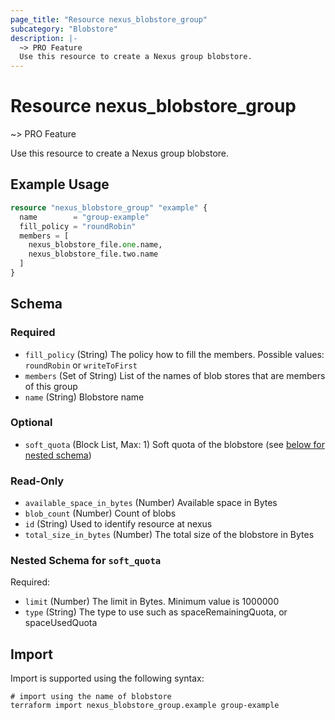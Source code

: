 ```yaml
---
page_title: "Resource nexus_blobstore_group"
subcategory: "Blobstore"
description: |-
  ~> PRO Feature
  Use this resource to create a Nexus group blobstore.
---
```

# Resource nexus_blobstore_group
~> PRO Feature

Use this resource to create a Nexus group blobstore.
## Example Usage
```terraform
resource "nexus_blobstore_group" "example" {
  name        = "group-example"
  fill_policy = "roundRobin"
  members = [
    nexus_blobstore_file.one.name,
    nexus_blobstore_file.two.name
  ]
}
```
<!-- schema generated by tfplugindocs -->
## Schema

### Required

- `fill_policy` (String) The policy how to fill the members. Possible values: `roundRobin` or `writeToFirst`
- `members` (Set of String) List of the names of blob stores that are members of this group
- `name` (String) Blobstore name

### Optional

- `soft_quota` (Block List, Max: 1) Soft quota of the blobstore (see [below for nested schema](#nestedblock--soft_quota))

### Read-Only

- `available_space_in_bytes` (Number) Available space in Bytes
- `blob_count` (Number) Count of blobs
- `id` (String) Used to identify resource at nexus
- `total_size_in_bytes` (Number) The total size of the blobstore in Bytes

<a id="nestedblock--soft_quota"></a>
### Nested Schema for `soft_quota`

Required:

- `limit` (Number) The limit in Bytes. Minimum value is 1000000
- `type` (String) The type to use such as spaceRemainingQuota, or spaceUsedQuota
## Import
Import is supported using the following syntax:
```shell
# import using the name of blobstore
terraform import nexus_blobstore_group.example group-example
```
